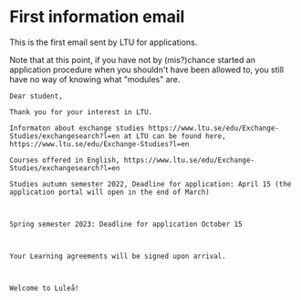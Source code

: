 # First information email

This is the first email sent by LTU for applications.

Note that at this point, if you have not by (mis?)chance started an application procedure when you shouldn't have been allowed to, you still have no way of knowing what "modules" are.

```
Dear student,

Thank you for your interest in LTU.

Informaton about exchange studies https://www.ltu.se/edu/Exchange-Studies/exchangesearch?l=en at LTU can be found here, https://www.ltu.se/edu/Exchange-Studies?l=en

Courses offered in English, https://www.ltu.se/edu/Exchange-Studies/exchangesearch?l=en

Studies autumn semester 2022, Deadline for application: April 15 (the application portal will open in the end of March)

 

Spring semester 2023: Deadline for application October 15

 

Your Learning agreements will be signed upon arrival.

 

Welcome to Luleå!
```

